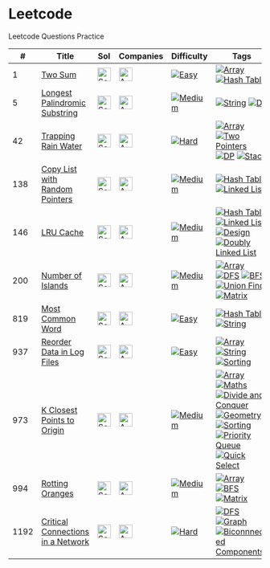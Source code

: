# Leetcode
Leetcode Questions Practice

|#|Title|Sol|Companies|Difficulty|Tags|Accptce|Likes|
| - | - | - | - | - |  - | - | - |
|1|[Two Sum](https://leetcode.com/problems/two-sum/)|[<img src="https://edent.github.io/SuperTinyIcons/images/svg/github.svg" width="27" title="Solution" />](https://github.com/yvrakesh/Leetcode/tree/main/code/0001-Two-Sum)|[<img src="https://edent.github.io/SuperTinyIcons/images/svg/amazon.svg" width="27" title="Amazon" />](https://github.com/yvrakesh/Leetcode/tree/main/company/Amazon)|[![Easy](https://img.shields.io/badge/-Easy-green)](Easy)|[![Array](https://img.shields.io/badge/-Array-blue)](https://github.com/yvrakesh/Leetcode/tree/main/topic/Array) [![Hash Table](https://img.shields.io/badge/-Hash%20Table-blue)](https://github.com/yvrakesh/Leetcode/tree/main/topic/Hash-Table)|47.3%|96.8%|
|5|[Longest Palindromic Substring](https://leetcode.com/problems/longest_palindromic_substring/)|[<img src="https://edent.github.io/SuperTinyIcons/images/svg/github.svg" width="27" title="Solution" />](https://github.com/yvrakesh/Leetcode/tree/main/code/0005-Longest-Palindromic-Substring)|[<img src="https://edent.github.io/SuperTinyIcons/images/svg/amazon.svg" width="27" title="Amazon" />](https://github.com/yvrakesh/Leetcode/tree/main/company/Amazon)|[![Medium](https://img.shields.io/badge/-Medium-orange)](Medium)|[![String](https://img.shields.io/badge/-String-blue)](https://github.com/yvrakesh/Leetcode/tree/main/topic/String) [![DP](https://img.shields.io/badge/-DP-blue)](https://github.com/yvrakesh/Leetcode/tree/main/topic/DP)|31.0%|94.3%|
|42|[Trapping Rain Water](https://leetcode.com/problems/trapping-rain-water/)|[<img src="https://edent.github.io/SuperTinyIcons/images/svg/github.svg" width="27" title="Solution" />](https://github.com/yvrakesh/Leetcode/tree/main/code/0042-Trapping-Rain-Water)|[<img src="https://edent.github.io/SuperTinyIcons/images/svg/amazon.svg" width="27" title="Amazon" />](https://github.com/yvrakesh/Leetcode/tree/main/company/Amazon)|[![Hard](https://img.shields.io/badge/-Hard-red)](Hard)|[![Array](https://img.shields.io/badge/-Array-blue)](https://github.com/yvrakesh/Leetcode/tree/main/topic/Array) [![Two Pointers](https://img.shields.io/badge/-Two%20Pointers-blue)](https://github.com/yvrakesh/Leetcode/tree/main/topic/Two-Pointers) [![DP](https://img.shields.io/badge/-DP-blue)](https://github.com/yvrakesh/Leetcode/tree/main/topic/DP) [![Stack](https://img.shields.io/badge/-Stack-blue)](https://github.com/yvrakesh/Leetcode/tree/main/topic/Stack)|52.6%|98.6%|
|138|[Copy List with Random Pointers](https://leetcode.com/problems/copy-list-with-random-pointer/)|[<img src="https://edent.github.io/SuperTinyIcons/images/svg/github.svg" width="27" title="Solution" />](https://github.com/yvrakesh/Leetcode/tree/main/code/0138-Copy-List-With-Random-Pointer)|[<img src="https://edent.github.io/SuperTinyIcons/images/svg/amazon.svg" width="27" title="Amazon" />](https://github.com/yvrakesh/Leetcode/tree/main/company/Amazon)|[![Medium](https://img.shields.io/badge/-Medium-orange)](Medium)|[![Hash Table](https://img.shields.io/badge/-Hash%20Table-blue)](https://github.com/yvrakesh/Leetcode/tree/main/topic/Hash-Table) [![Linked List](https://img.shields.io/badge/-Linked%20List-blue)](https://github.com/yvrakesh/Leetcode/tree/main/topic/Linked-List)|43.0%|87.0%|
|146|[LRU Cache](https://leetcode.com/problems/lru-cache/)|[<img src="https://edent.github.io/SuperTinyIcons/images/svg/github.svg" width="27" title="Solution" />](https://github.com/yvrakesh/Leetcode/tree/main/code/0146-LRU-Cache)|[<img src="https://edent.github.io/SuperTinyIcons/images/svg/amazon.svg" width="27" title="Amazon" />](https://github.com/yvrakesh/Leetcode/tree/main/company/Amazon)|[![Medium](https://img.shields.io/badge/-Medium-orange)](Medium)|[![Hash Table](https://img.shields.io/badge/-Hash%20Table-blue)](https://github.com/yvrakesh/Leetcode/tree/main/topic/Hash-Table) [![Linked List](https://img.shields.io/badge/-Linked%20List-blue)](https://github.com/yvrakesh/Leetcode/tree/main/topic/Linked-List) [![Design](https://img.shields.io/badge/-Design-blue)](https://github.com/yvrakesh/Leetcode/tree/main/topic/Design) [![Doubly Linked List](https://img.shields.io/badge/-Doubly%20Linked%20Listt-blue)](https://github.com/yvrakesh/Leetcode/tree/main/topic/Doubly-Linked-List)|37.4%|96.2%|
|200|[Number of Islands](https://leetcode.com/problems/number-of-islands/)|[<img src="https://edent.github.io/SuperTinyIcons/images/svg/github.svg" width="27" title="Solution" />](https://github.com/yvrakesh/Leetcode/tree/main/code/0200-Number-Of-Islands)|[<img src="https://edent.github.io/SuperTinyIcons/images/svg/amazon.svg" width="27" title="Amazon" />](https://github.com/yvrakesh/Leetcode/tree/main/company/Amazon)|[![Medium](https://img.shields.io/badge/-Medium-orange)](Medium)|[![Array](https://img.shields.io/badge/-Array-blue)](https://github.com/yvrakesh/Leetcode/tree/main/topic/Array) [![DFS](https://img.shields.io/badge/-DFS-blue)](https://github.com/yvrakesh/Leetcode/tree/main/topic/DFS) [![BFS](https://img.shields.io/badge/-BFS-blue)](https://github.com/yvrakesh/Leetcode/tree/main/topic/BFS) [![Union Find](https://img.shields.io/badge/-Union%20Find-blue)](https://github.com/yvrakesh/Leetcode/tree/main/topic/Union-Find) [![Matrix](https://img.shields.io/badge/-Matrix-blue)](https://github.com/yvrakesh/Leetcode/tree/main/topic/Matrix)|50.7%|97.3%|
|819|[Most Common Word](https://leetcode.com/problems/most-common-word/)|[<img src="https://edent.github.io/SuperTinyIcons/images/svg/github.svg" width="27" title="Solution" />](https://github.com/yvrakesh/Leetcode/tree/main/code/0819-Most-Common-Word)|[<img src="https://edent.github.io/SuperTinyIcons/images/svg/amazon.svg" width="27" title="Amazon" />](https://github.com/yvrakesh/Leetcode/tree/main/company/Amazon)|[![Easy](https://img.shields.io/badge/-Easy-green)](Easy)|[![Hash Table](https://img.shields.io/badge/-Hash%20Table-blue)](https://github.com/yvrakesh/Leetcode/tree/main/topic/Hash-Table) [![String](https://img.shields.io/badge/-String-blue)](https://github.com/yvrakesh/Leetcode/tree/main/topic/String)|45.4%|31.7%|
|937|[Reorder Data in Log Files](https://leetcode.com/problems/reorder-data-in-log-files/)|[<img src="https://edent.github.io/SuperTinyIcons/images/svg/github.svg" width="27" title="Solution" />](https://github.com/yvrakesh/Leetcode/tree/main/code/0937-Reorder-Data-In-Log-Files)|[<img src="https://edent.github.io/SuperTinyIcons/images/svg/amazon.svg" width="27" title="Amazon" />](https://github.com/yvrakesh/Leetcode/tree/main/company/Amazon)|[![Easy](https://img.shields.io/badge/-Easy-green)](Easy)|[![Array](https://img.shields.io/badge/-Array-blue)](https://github.com/yvrakesh/Leetcode/tree/main/topic/Array) [![String](https://img.shields.io/badge/-String-blue)](https://github.com/yvrakesh/Leetcode/tree/main/topic/String) [![Sorting](https://img.shields.io/badge/-Sorting-blue)](https://github.com/yvrakesh/Leetcode/tree/main/topic/Sorting)|55.2%|28.0%|
|973|[K Closest Points to Origin](https://leetcode.com/problems/k-closest-points-to-origin/)|[<img src="https://edent.github.io/SuperTinyIcons/images/svg/github.svg" width="27" title="Solution" />](https://github.com/yvrakesh/Leetcode/tree/main/code/0973-K-Closest-Points-To-Origin)|[<img src="https://edent.github.io/SuperTinyIcons/images/svg/amazon.svg" width="27" title="Amazon" />](https://github.com/yvrakesh/Leetcode/tree/main/company/Amazon)|[![Medium](https://img.shields.io/badge/-Medium-orange)](Medium)|[![Array](https://img.shields.io/badge/-Array-blue)](https://github.com/yvrakesh/Leetcode/tree/main/topic/Array) [![Maths](https://img.shields.io/badge/-Maths-blue)](https://github.com/yvrakesh/Leetcode/tree/main/topic/Maths) [![Divide and Conquer](https://img.shields.io/badge/-Divide%20and%20Conquer-blue)](https://github.com/yvrakesh/Leetcode/tree/main/topic/Divide-and-Conquer) [![Geometry](https://img.shields.io/badge/-Geometry-blue)](https://github.com/yvrakesh/Leetcode/tree/main/topic/Geometry)[![Sorting](https://img.shields.io/badge/-Sorting-blue)](https://github.com/yvrakesh/Leetcode/tree/main/topic/Sorting) [![Priority Queue](https://img.shields.io/badge/-Priority%20Queue-blue)](https://github.com/yvrakesh/Leetcode/tree/main/topic/Priority-Queue)[![Quick Select](https://img.shields.io/badge/-Quick%20Select-blue)](https://github.com/yvrakesh/Leetcode/tree/main/topic/Quick-Select)|65.2%|95.4%|
|994|[Rotting Oranges](https://leetcode.com/problems/rotting-oranges/)|[<img src="https://edent.github.io/SuperTinyIcons/images/svg/github.svg" width="27" title="Solution" />](https://github.com/yvrakesh/Leetcode/tree/main/code/0994-Rotting-Oranges)|[<img src="https://edent.github.io/SuperTinyIcons/images/svg/amazon.svg" width="27" title="Amazon" />](https://github.com/yvrakesh/Leetcode/tree/main/company/Amazon)|[![Medium](https://img.shields.io/badge/-Medium-orange)](Medium)|[![Array](https://img.shields.io/badge/-Array-blue)](https://github.com/yvrakesh/Leetcode/tree/main/topic/Array) [![BFS](https://img.shields.io/badge/-BFS-blue)](https://github.com/yvrakesh/Leetcode/tree/main/topic/BFS) [![Matrix](https://img.shields.io/badge/-Matrix-blue)](https://github.com/yvrakesh/Leetcode/tree/main/topic/Matrix)|50.0%|94.6%|
|1192|[Critical Connections in a Network](https://leetcode.com/problems/critical-connections-in-a-network/)|[<img src="https://edent.github.io/SuperTinyIcons/images/svg/github.svg" width="27" title="Solution" />](https://github.com/yvrakesh/Leetcode/tree/main/code/1192-Critical-Connections-In-A-Network)|[<img src="https://edent.github.io/SuperTinyIcons/images/svg/amazon.svg" width="27" title="Amazon" />](https://github.com/yvrakesh/Leetcode/tree/main/company/Amazon)|[![Hard](https://img.shields.io/badge/-Hard-red)](Hard)|[![DFS](https://img.shields.io/badge/-DFS-blue)](https://github.com/yvrakesh/Leetcode/tree/main/topic/DFS) [![Graph](https://img.shields.io/badge/-Graph-blue)](https://github.com/yvrakesh/Leetcode/tree/main/topic/Graph)[![Biconnnected Components](https://img.shields.io/badge/-Biconnected%20Components-blue)](https://github.com/yvrakesh/Leetcode/tree/main/topic/Biconnected-Components)|51.7%|95.6%|

